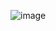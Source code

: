  ![image](https://user-images.githubusercontent.com/57751726/127827385-93e4795b-f00d-468d-b21a-e9825592689f.png)
